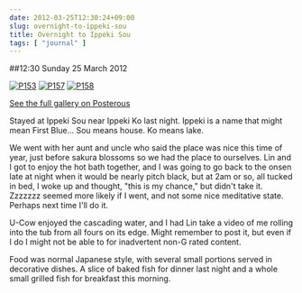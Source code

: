 ```yaml
---
date: 2012-03-25T12:30:24+09:00
slug: overnight-to-ippeki-sou
title: Overnight to Ippeki Sou
tags: [ "journal" ]
---
```


##12:30 Sunday 25 March 2012

[![P153](https://getfile2.posterous.com/getfile/files.posterous.com/thunderrabbit/jAodGrydmEpuxnHdeqlqvDzuxdvliyuspGtgcCBswlsfeaFqfogjrCHeaBqq/p153.jpg.scaled500.jpg)](https://getfile4.posterous.com/getfile/files.posterous.com/thunderrabbit/jAodGrydmEpuxnHdeqlqvDzuxdvliyuspGtgcCBswlsfeaFqfogjrCHeaBqq/p153.jpg.scaled1000.jpg) [![P157](https://getfile9.posterous.com/getfile/files.posterous.com/thunderrabbit/mxdzplCFwhlwnDoiHlJBmFzFnytIeHjDiIamlcqzIEqgbugdflIIihjaffcb/p157.jpg.scaled500.jpg)](https://getfile2.posterous.com/getfile/files.posterous.com/thunderrabbit/mxdzplCFwhlwnDoiHlJBmFzFnytIeHjDiIamlcqzIEqgbugdflIIihjaffcb/p157.jpg.scaled1000.jpg) [![P158](https://getfile1.posterous.com/getfile/files.posterous.com/thunderrabbit/owletvxhgCApkuJcezFpEhxemrCejlgjbbxekvzndJqIkebAImFHJoeuwmqB/p158.jpg.scaled500.jpg)](https://getfile5.posterous.com/getfile/files.posterous.com/thunderrabbit/owletvxhgCApkuJcezFpEhxemrCejlgjbbxekvzndJqIkebAImFHJoeuwmqB/p158.jpg.scaled1000.jpg)

[See the full gallery on Posterous](https://stream.robnugen.com/overnight-to-ippeki-sou)

Stayed at Ippeki Sou near Ippeki Ko last night.  Ippeki is a name that might mean First Blue...  Sou means house.  Ko means lake. 

We went with her aunt and uncle who said the place was nice this time of year, just before sakura blossoms so we had the place to ourselves. Lin and I got to enjoy the hot bath together, and I was going to go back to the onsen late at night when it would be nearly pitch black, but at 2am or so, all tucked in bed, I woke up and thought, "this is my chance," but didn't take it. Zzzzzzz seemed more likely if I went, and not some nice meditative state.  Perhaps next time I'll do it.

U-Cow enjoyed the cascading water, and I had Lin take a video of me rolling into the tub from all fours on its edge.  Might remember to post it, but even if I do I might not be able to for inadvertent non-G rated content. 

Food was normal Japanese style, with several small portions served in decorative dishes.  A slice of baked fish for dinner last night and a whole small grilled fish for breakfast this morning.
